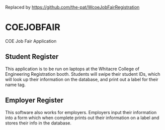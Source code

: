 Replaced by https://github.com/the-pat/WcoeJobFairRegistration 

# COEJOBFAIR
COE Job Fair Application

## Student Register
This application is to be run on laptops at the Whitacre College of Engineering Registration booth.  Students will swipe their student IDs, which will look up their information on the database, and print out a label for their name tag.


## Employer Register
This software also works for employers. Employers input their information into a form which when complete prints out their information on a label and stores their info in the database. 
